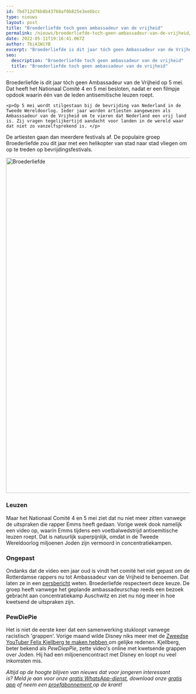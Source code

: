 ```yaml
---
id: 7bd712d76b8b43768af0b825e3ee6bcc
type: nieuws
layout: post
title: "Broederliefde toch geen ambassadeur van de vrijheid"
permalink: /nieuws/broederliefde-toch-geen-ambassadeur-van-de-vrijheid/
date: 2022-05-11T19:16:41.067Z
author: 7biA1WiYB
excerpt: "Broederliefde is dit jaar tóch geen Ambassadeur van de Vrijheid op 5 mei. Dat heeft het Nationaal Comité 4 en 5 mei besloten, nadat er een filmpje opdook waarin één van de leden antisemitische leuzen roept.  "
seo:
  description: "Broederliefde toch geen ambassadeur van de vrijheid"
  title: "Broederliefde toch geen ambassadeur van de vrijheid"
---
```

Broederliefde is dit jaar tóch geen Ambassadeur van de Vrijheid op 5 mei. Dat heeft het Nationaal Comité 4 en 5 mei besloten, nadat er een filmpje opdook waarin één van de leden antisemitische leuzen roept.  

    <p>Op 5 mei wordt stilgestaan bij de bevrijding van Nederland in de Tweede Wereldoorlog. Ieder jaar worden artiesten aangewezen als Ambasssadeur van de Vrijheid om te vieren dat Nederland een vrij land is. Zij vragen tegelijkertijd aandacht voor landen in de wereld waar dat niet zo vanzelfsprekend is. </p>
<p>De artiesten gaan dan meerdere festivals af. De populaire groep Broederliefde zou dit jaar met een helikopter van stad naar stad vliegen om op te treden op bevrijdingsfestivals.</p>
<p><div class="media media-element-container media-default"><div id="file-416183" class="file file-image file-image-jpeg">

        
  
  <div class="content">
    <img alt="Broederliefde" title="Beeld: ANP Kippa" height="916" width="1620" class="media-element file-default" data-delta="1" src="https://7dagen.netlify.app/sites/default/files/ANP-49762506.jpg">  </div>

  
</div>
</div>
<h3>Leuzen</h3>
<p>Maar het Nationaal Comité 4 en 5 mei ziet dat nu niet meer zitten vanwege de uitspraken die rapper Emms heeft gedaan. Vorige week dook namelijk een video op, waarin Emms tijdens een voetbalwedstrijd antisemitische leuzen roept. Dat is natuurlijk superpijnlijk, omdat in de Tweede Wereldoorlog miljoenen Joden zijn vermoord in concentratiekampen.</p>
<h3>Ongepast</h3>
<p>Ondanks dat de video een jaar oud is vindt het comité het niet gepast om de Rotterdamse rappers nu tot Ambassadeur van de Vrijheid te benoemen. Dat laten ze in een <a href="http://www.3fm.nl/nieuws/detail/366662/Broederliefde-niet-langer-Ambassadeur-van-de-Vrijheid" target="_blank">persbericht</a> weten. Broederliefde respecteert deze keuze. De groep heeft vanwege het geplande ambassadeurschap reeds een bezoek gebracht aan concentratiekamp Auschwitz en ziet nu nóg meer in hoe kwetsend de uitspraken zijn.</p>
<h3>PewDiePie</h3>
<p>Het is niet de eerste keer dat een samenwerking stukloopt vanwege racistisch 'grappen'. Vorige maand wilde Disney niks meer met de <a href="https://7dagen.netlify.app/nieuws/disney-stopt-samenwerking-met-pewdiepie" target="_blank">Zweedse YouTuber Felix Kjellberg te maken hebben </a>om gelijke redenen. Kjellberg, beter bekend als <em>PewDiepPie</em>, zette video's online met kwetsende grappen over Joden. Hij had een miljoenencontract met Disney en loopt nu veel inkomsten mis.</p>
<p><em>Altijd op de hoogte blijven van nieuws dat voor jongeren interessant is? Meld je aan voor onze <a href="https://7dagen.netlify.app/whatsapp">gratis WhatsApp-dienst</a>, download onze <a href="https://7dagen.netlify.app/app">gratis app</a> of neem een <a href="https://abonneren.sevendays.nl/abonneren/abonnementen/ae/artikel">proefabonnement </a>op de krant!</em></p>  
